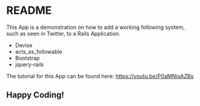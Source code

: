 # README

This App is a demonstration on how to add a working following system,
such as seen in Twitter, to a Rails Application.


* Devise
* acts_as_followable
* Bootstrap
* jquery-rails


The tutorial for this App can be found here:
https://youtu.be/P0aMNioAZBs


## Happy Coding!

